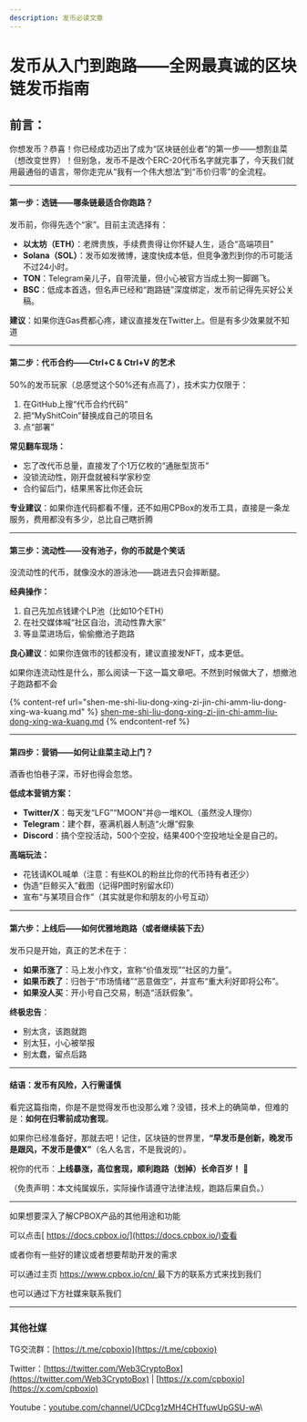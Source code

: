 ```yaml
---
description: 发币必读文章
---
```


# 发币从入门到跑路——全网最真诚的区块链发币指南

## **前言：**

你想发币？恭喜！你已经成功迈出了成为“区块链创业者”的第一步——想割韭菜（想改变世界）！但别急，发币不是改个ERC-20代币名字就完事了，今天我们就用最通俗的语言，带你走完从“我有一个伟大想法”到“币价归零”的全流程。

***

#### **第一步：选链——哪条链最适合你跑路？**

发币前，你得先选个“家”。目前主流选择有：

* **以太坊（ETH）**：老牌贵族，手续费贵得让你怀疑人生，适合“高端项目”
* **Solana（SOL）**：发币如发微博，速度快成本低，但竞争激烈到你的币可能活不过24小时。
* **TON**：Telegram亲儿子，自带流量，但小心被官方当成土狗一脚踢飞。
* **BSC**：低成本首选，但名声已经和“跑路链”深度绑定，发币前记得先买好公关稿。

**建议**：如果你连Gas费都心疼，建议直接发在Twitter上。但是有多少效果就不知道

***

#### **第二步：代币合约——Ctrl+C & Ctrl+V 的艺术**

50%的发币玩家（总感觉这个50%还有点高了），技术实力仅限于：

1. 在GitHub上搜“代币合约代码”
2. 把“MyShitCoin”替换成自己的项目名
3. 点“部署”

**常见翻车现场：**

* 忘了改代币总量，直接发了个1万亿枚的“通胀型货币”
* 没锁流动性，刚开盘就被科学家秒空
* 合约留后门，结果黑客比你还会玩

**专业建议**：如果你连代码都看不懂，还不如用CPBox的发币工具，直接是一条龙服务，费用都没有多少，总比自己瞎折腾

***

#### **第三步：流动性——没有池子，你的币就是个笑话**

没流动性的代币，就像没水的游泳池——跳进去只会摔断腿。

**经典操作：**

1. 自己先加点钱建个LP池（比如10个ETH）
2. 在社交媒体喊“社区自治，流动性靠大家”
3. 等韭菜进场后，偷偷撤池子跑路

**良心建议**：如果你连做市的钱都没有，建议直接发NFT，成本更低。

如果你连流动性是什么，那么阅读一下这一篇文章吧。不然到时候做大了，想撤池子跑路都不会

{% content-ref url="shen-me-shi-liu-dong-xing-zi-jin-chi-amm-liu-dong-xing-wa-kuang.md" %}
[shen-me-shi-liu-dong-xing-zi-jin-chi-amm-liu-dong-xing-wa-kuang.md](shen-me-shi-liu-dong-xing-zi-jin-chi-amm-liu-dong-xing-wa-kuang.md)
{% endcontent-ref %}

***

#### **第四步：营销——如何让韭菜主动上门？**

酒香也怕巷子深，币好也得会忽悠。

**低成本营销方案：**

* **Twitter/X**：每天发“LFG”“MOON”并@一堆KOL（虽然没人理你）
* **Telegram**：建个群，塞满机器人制造“火爆”假象
* **Discord**：搞个空投活动，500个空投，结果400个空投地址全是自己的。

**高端玩法：**

* 花钱请KOL喊单（注意：有些KOL的粉丝比你的代币持有者还少）
* 伪造“巨鲸买入”截图（记得P图时别留水印）
* 宣布“与某项目合作”（其实就是你和朋友的小号互动）

***

#### **第六步：上线后——如何优雅地跑路（或者继续装下去）**

发币只是开始，真正的艺术在于：

* **如果币涨了**：马上发小作文，宣称“价值发现”“社区的力量”。
* **如果币跌了**：归咎于“市场情绪”“恶意做空”，并宣布“重大利好即将公布”。
* **如果没人买**：开小号自己交易，制造“活跃假象”。

**终极忠告**：

* 别太贪，该跑就跑
* 别太狂，小心被举报
* 别太蠢，留点后路

***

#### **结语：发币有风险，入行需谨慎**

看完这篇指南，你是不是觉得发币也没那么难？没错，技术上的确简单，但难的是：**如何在归零前成功套现**。

如果你已经准备好，那就去吧！记住，区块链的世界里，**“早发币是创新，晚发币是跟风，不发币是傻X”**（名人名言，不是我说的）。

祝你的代币：**上线暴涨，高位套现，顺利跑路（划掉）长命百岁！** 🚀

（免责声明：本文纯属娱乐，实际操作请遵守法律法规，跑路后果自负。）

***

如果想要深入了解CPBOX产品的其他用途和功能

可以点击[ https://docs.cpbox.io/](https://docs.cpbox.io/)查看

或者你有一些好的建议或者想要帮助开发的需求

可以通过主页 [https://www.cpbox.io/cn/ ](https://www.cpbox.io/cn/)最下方的联系方式来找到我们

也可以通过下方社媒来联系我们

***

### 其他社媒

TG交流群：[https://t.me/cpboxio](https://t.me/cpboxio)

Twitter：[https://twitter.com/Web3CryptoBox](https://twitter.com/Web3CryptoBox) | [https://x.com/cpboxio](https://x.com/cpboxio)

Youtube：[youtube.com/channel/UCDcg1zMH4CHTfuwUpGSU-wA](../../solana-gong-ju/solana-yi-jian-fa-bi.md)\
